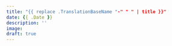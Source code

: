 ```yaml
---
title: "{{ replace .TranslationBaseName "-" " " | title }}"
date: {{ .Date }}
description: ''
image: 
draft: true
---
```

